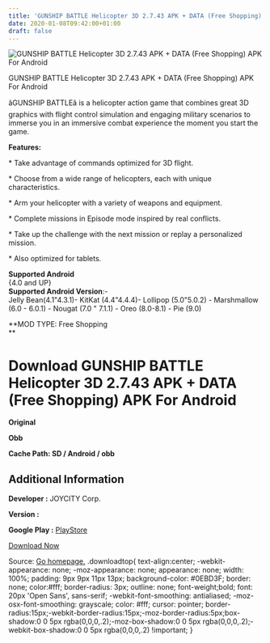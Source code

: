 ```yaml
---
title: 'GUNSHIP BATTLE Helicopter 3D 2.7.43 APK + DATA (Free Shopping) APK For Android'
date: 2020-01-08T09:42:00+01:00
draft: false
---
```


![GUNSHIP BATTLE Helicopter 3D 2.7.43 APK + DATA (Free Shopping) APK For Android](https://i0.wp.com/apkhome.net/wp-content/uploads/2020/01/GUNSHIP-BATTLE-Helicopter-3D-2.7.43-MOD-DATA-Free-Shopping.png "GUNSHIP BATTLE Helicopter 3D 2.7.43 APK + DATA (Free Shopping) APK For Android")

  

GUNSHIP BATTLE Helicopter 3D 2.7.43 APK + DATA (Free Shopping) APK For Android

ãGUNSHIP BATTLEã is a helicopter action game that combines great 3D graphics with flight control simulation and engaging military scenarios to immerse you in an immersive combat experience the moment you start the game.

**Features:**

\* Take advantage of commands optimized for 3D flight.

\* Choose from a wide range of helicopters, each with unique characteristics.

\* Arm your helicopter with a variety of weapons and equipment.

\* Complete missions in Episode mode inspired by real conflicts.

\* Take up the challenge with the next mission or replay a personalized mission.

\* Also optimized for tablets.

**Supported Android**  
{4.0 and UP}  
**Supported Android Version**:-  
Jelly Bean(4.1"4.3.1)- KitKat (4.4"4.4.4)- Lollipop (5.0"5.0.2) - Marshmallow (6.0 - 6.0.1) - Nougat (7.0 " 7.1.1) - Oreo (8.0-8.1) - Pie (9.0)

**MOD TYPE: Free Shopping  
**

Download GUNSHIP BATTLE Helicopter 3D 2.7.43 APK + DATA (Free Shopping) APK For Android
=======================================================================================

**Original**

**Obb**

**Cache Path: SD / Android / obb**

Additional Information
----------------------

**Developer :** JOYCITY Corp.

**Version :**

**Google Play :** [PlayStore](https://play.google.com/store/apps/details?id=com.theonegames.gunshipbattle&hl=en)

  

[Download Now](https://store4app.co/post/gunship-battle-helicopter-3d-2-7-43-apk-data-free-shopping-apk-for-android_1578470839)

  
Source: [Go homepage.](https://store4app.co/post/gunship-battle-helicopter-3d-2-7-43-apk-data-free-shopping-apk-for-android_1578470839) .downloadtop{ text-align:center; -webkit-appearance: none; -moz-appearance: none; appearance: none; width: 100%; padding: 9px 9px 11px 13px; background-color: #0EBD3F; border: none; color:#fff; border-radius: 3px; outline: none; font-weight;bold; font: 20px 'Open Sans', sans-serif; -webkit-font-smoothing: antialiased; -moz-osx-font-smoothing: grayscale; color: #fff; cursor: pointer; border-radius:15px;-webkit-border-radius:15px;-moz-border-radius:5px;box-shadow:0 0 5px rgba(0,0,0,.2);-moz-box-shadow:0 0 5px rgba(0,0,0,.2);-webkit-box-shadow:0 0 5px rgba(0,0,0,.2) !important; }
